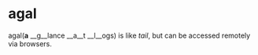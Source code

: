 # agal

agal(__a__ __g__lance __a__t __l__ogs) is like _tail_, but can be accessed remotely via browsers.
